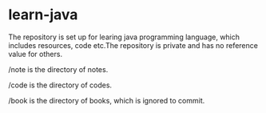 # learn-java
The repository is set up for learing java programming language, which includes resources, code etc.The repository is private and has no reference value for others.

/note is the directory of notes. 

/code is the directory of codes.

/book is the directory of books, which is ignored to commit.
